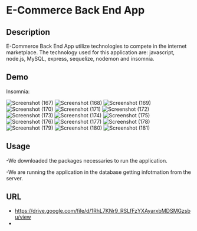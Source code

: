 # E-Commerce Back End App 

## Description 
E-Commerce Back End App utilize technologies to compete in the internet marketplace.
The technology used for this application are: javascript, node.js, MySQL, express, sequelize, nodemon and insomnia.


## Demo 
Insomnia:

![Screenshot (167)](https://user-images.githubusercontent.com/80322588/123681471-80af1900-d80f-11eb-95cc-08f53bbd9cf6.png)
![Screenshot (168)](https://user-images.githubusercontent.com/80322588/123681474-80af1900-d80f-11eb-859e-6589b224a45c.png)
![Screenshot (169)](https://user-images.githubusercontent.com/80322588/123681475-8147af80-d80f-11eb-9128-68723ae6c9c9.png)
![Screenshot (170)](https://user-images.githubusercontent.com/80322588/123681477-81e04600-d80f-11eb-99fb-2b2f5eaff9ff.png)
![Screenshot (171)](https://user-images.githubusercontent.com/80322588/123681479-81e04600-d80f-11eb-8cc5-de9d68f6784a.png)
![Screenshot (172)](https://user-images.githubusercontent.com/80322588/123681480-8278dc80-d80f-11eb-9471-f8b46cadbbbb.png)
![Screenshot (173)](https://user-images.githubusercontent.com/80322588/123681483-83117300-d80f-11eb-96f6-d7d4772dfc79.png)
![Screenshot (174)](https://user-images.githubusercontent.com/80322588/123681485-83117300-d80f-11eb-9850-221fd9569c6b.png)
![Screenshot (175)](https://user-images.githubusercontent.com/80322588/123681486-83aa0980-d80f-11eb-9a56-dfa99ef20e72.png)
![Screenshot (176)](https://user-images.githubusercontent.com/80322588/123681487-83aa0980-d80f-11eb-9d10-602edd1ff06d.png)
![Screenshot (177)](https://user-images.githubusercontent.com/80322588/123681490-8442a000-d80f-11eb-90d7-349131259caa.png)
![Screenshot (178)](https://user-images.githubusercontent.com/80322588/123681492-8442a000-d80f-11eb-943a-baa244fbef4b.png)
![Screenshot (179)](https://user-images.githubusercontent.com/80322588/123681494-84db3680-d80f-11eb-88e3-b6408ff9123e.png)
![Screenshot (180)](https://user-images.githubusercontent.com/80322588/123681497-84db3680-d80f-11eb-9c09-097b46a357f5.png)
![Screenshot (181)](https://user-images.githubusercontent.com/80322588/123681498-8573cd00-d80f-11eb-95da-f945f3ccd662.png)



## Usage
-We downloaded the packages necessaries to run the application.

-We are running the application in the database getting infotmation from the server.


## URL
* https://drive.google.com/file/d/1RhL7KNr9_RSLfFzYXAyarxbMDSMGzsbu/view
* 

 
